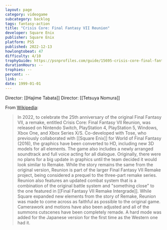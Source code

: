 ```yaml
---
layout: page
category: videogame
subcategory: backlog
tags: fantasy-action
title: "Crisis Core: Final Fantasy VII Reunion"
developer: Square Enix
publisher: Square Enix
platform: PS5
published: 2022-12-13
howlongtobeat: 47
difficulty: 4/10
trophyGuide: https://psnprofiles.com/guide/15695-crisis-core-final-fantasy-vii-reunion-trophy-guide
durationHours: --
trophies: --
percent: --
link: --
date: 1999-01-01
---
```


Director: [[Hajime Tabata]]
Director: [[Tetsuya Nomura]]

From [Wikipedia](https://en.wikipedia.org/wiki/Crisis_Core:_Final_Fantasy_VII#Crisis_Core:_Final_Fantasy_VII_Reunion):

> In 2022, to celebrate the 25th anniversary of the original Final Fantasy VII, a remake, entitled Crisis Core: Final Fantasy VII Reunion, was released on Nintendo Switch, PlayStation 4, PlayStation 5, Windows, Xbox One, and Xbox Series X/S. Co-developed with Tose, who previously collaborated with [[Square Enix]] for World of Final Fantasy (2016), the graphics have been converted to HD, including new 3D models for all elements. The game also includes a newly arranged soundtrack and full voice acting for all dialogue. Originally, there were no plans for a big update in graphics until the team decided it would look similar to Remake. While the story remains the same from the original version, Reunion is part of the larger Final Fantasy VII Remake project, being considered a prequel to the three-part remake series. Reunion also features an updated combat system that is a combination of the original battle system and "something close" to the one featured in [[Final Fantasy VII Remake Intergrade]]. While Square expanded new elements from the story of Remake, Reunion was made to come across as faithful as possible to the original game. Camerawork and motions have also been adjusted and all of the summons cutscenes have been completely remade. A hard mode was added for the Japanese version for the first time as the Western one had it.
